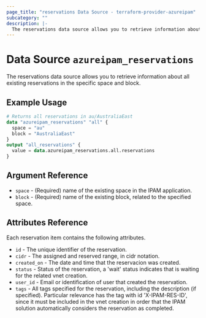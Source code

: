 ```yaml
---
page_title: "reservations Data Source - terraform-provider-azureipam"
subcategory: ""
description: |-
  The reservations data source allows you to retrieve information about all existing reservations in the specific space and block.
---
```


# Data Source `azureipam_reservations`

The reservations data source allows you to retrieve information about all existing reservations in the specific space and block.

## Example Usage

```terraform
# Returns all reservations in au/AustraliaEast
data "azureipam_reservations" "all" {
  space = "au"
  block = "AustraliaEast"
}
output "all_reservations" {
  value = data.azureipam_reservations.all.reservations
}
```

## Argument Reference

- `space` - (Required) name of the existing space in the IPAM application.
- `block` - (Required) name of the existing block, related to the specified space.

## Attributes Reference

Each reservation item contains the following attributes.

- `id` - The unique identifier of the reservation.
- `cidr` - The assigned and reserved range, in cidr notation.
- `created_on` - The date and time that the reservacion was created.
- `status` - Status of the reservation, a 'wait' status indicates that is waiting for the related vnet creation.
- `user_id` - Email or identification of user that created the reservation.
- `tags` - All tags specified for the reservation, including the description (if specified). Particular relevance has the tag with id 'X-IPAM-RES-ID', since it must be included in the vnet creation in order that the IPAM solution automatically considers the reservation as completed.